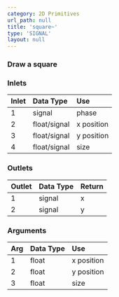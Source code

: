 ```yaml
---
category: 2D Primitives
url_path: null
title: 'square~'
type: 'SIGNAL'
layout: null
---
```


### Draw a square

### Inlets

| Inlet | Data Type    | Use        |
|:------|:-------------|:-----------|
| 1     | signal       | phase      |
| 2     | float/signal | x position |
| 3     | float/signal | y position |
| 4     | float/signal | size       |

### Outlets

| Outlet | Data Type | Return |
|:-------|:----------|:-------|
| 1      | signal    | x      |
| 2      | signal    | y      |

### Arguments

| Arg | Data Type | Use        |
|:----|:----------|:-----------|
| 1   | float     | x position |
| 2   | float     | y position |
| 3   | float     | size       |
